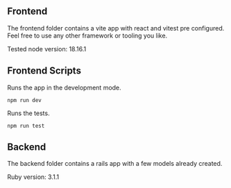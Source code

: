 ## Frontend

The frontend folder contains a vite app with react and vitest pre configured. 
Feel free to use any other framework or tooling you like.

Tested node version: 18.16.1
## Frontend Scripts

Runs the app in the development mode.
```
npm run dev
```

Runs the tests.
```
npm run test
```

## Backend
The backend folder contains a rails app with a few models already created.

Ruby version: 3.1.1

